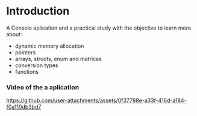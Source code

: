 <h1>Introduction</h1>

<p>
  A Console aplication and a practical study with the objective to learn more about: <br>
</p>
  <ul>
    <li>dynamic memory allocation</li>
    <li>pointers</li>
    <li>arrays, structs, enum and matrices</li>
    <li>conversion types</li>
    <li>functions</li>
  </ul>

<h3>Video of the a aplication</h3>

https://github.com/user-attachments/assets/0f37788e-a33f-416d-a184-f0a110db3bd7

